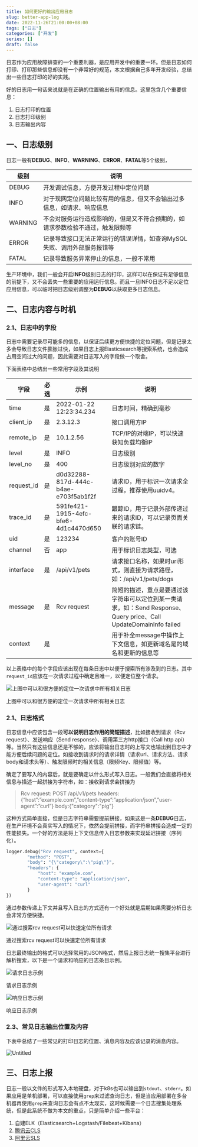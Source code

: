 ```yaml
---
title: 如何更好的输出应用日志
slug: better-app-log
date: 2022-11-26T21:00:00+08:00
tags: ["日志"]
categories: ["开发"]
series: []
draft: false
---
```


日志作为应用故障排查的一个重要利器，是应用开发中的重要一环。但是日志如何打印、打印那些信息却没有一个非常好的规范，本文根据自己多年开发经验，总结出一些日志打印的好的实践。

好的日志用一句话来说就是在正确的位置输出有用的信息。这里包含几个重要信息：

1. 日志打印的位置
2. 日志打印级别
3. 日志输出内容

## 一、日志级别

日志一般有**DEBUG**、**INFO**、**WARNING**、**ERROR**、**FATAL**等5个级别，

| 级别 | 说明 |
| --- | --- |
| DEBUG | 开发调试信息，方便开发过程中定位问题 |
| INFO | 对于现网定位问题比较有用的信息，但又不会输出过多信息，如请求、响应信息 |
| WARNING | 不会对服务运行造成影响的，但是又不符合预期的，如请求参数检验不通过，触发限频等 |
| ERROR | 记录导致接口无法正常运行的错误详情，如查询MySQL失败、调用外部服务报错等 |
| FATAL | 记录导致服务异常停止的信息，一般不常用 |

生产环境中，我们一般会开启**INFO**级别日志的打印，这样可以在保证有足够信息的前提下，又不会丢失一些重要的应用运行信息。而且一旦INFO日志不足以定位应用信息，可以临时把日志级别调整为**DEBUG**以获取更多日志信息。

## 二、日志内容与时机

### 2.1、日志中的字段

日志中需要记录尽可能多的信息，以保证后续更方便快捷的定位问题，但是记录太多会导致日志文件膨胀过快，如果日志上报Elasticsearch等搜索系统，也会造成占用空间过大的问题，因此需要对日志写入的字段做一个取舍。

下面表格中总结出一些常用字段及其说明

| 字段 | 必选 | 示例 | 说明 |
| --- | --- | --- | --- |
| time | 是 | 2022-01-22 12:23:34.234 | 日志时间，精确到毫秒 |
| client_ip | 是 | 2.3.12.3 | 接口调用方IP |
| remote_ip | 是 | 10.1.2.56 | TCP/IP的对端IP，可以快速获知负载均衡IP |
| level | 是 | INFO | 日志级别 |
| level_no | 是 | 400 | 日志级别对应的数字 |
| request_id | 是 | d0d32288-817d-444c-b4ae-e703f5ab1f2f | 请求ID，用于标识一次请求全过程，推荐使用uuidv4。 |
| trace_id | 是 | 591fe421-1915-4efc-bfe6-4d1c4470d650 | 跟踪ID，用于记录外部传递过来的请求ID，可以记录页面关联的请求链。 |
| uid | 是 | 123234 | 客户的账号ID |
| channel | 否 | app | 用于标识日志类型，可选 |
| interface | 是 | /api/v1/pets | 请求接口名称，如果时uri形式，则直接为请求路径，如：/api/v1/pets/dogs |
| message | 是 | Rcv request | 简短的描述，重点是要通过该字符串可以定位到某一类请求，如：Send Response、Query price、Call UpdateDomainInfo failed |
| context | 是 |  | 用于补全message中操作上下文信息，如更新域名是的域名和更新的信息等 |

以上表格中的每个字段应该出现在每条日志中以便于搜索所有涉及到的日志。其中`request_id`应该在一次请求过程中确定且唯一，以便定位整个请求。

![上图中可以和很方便的定位一次请求中所有相关日志](better-app-log/Untitled.png)

上图中可以和很方便的定位一次请求中所有相关日志

### 2.1、日志格式

日志信息中应该包含一段**可以说明日志作用的简短描述**，比如接收到请求（Rcv request）、发送响应（Send response）、调用第三方http接口（Call http api）等。当然只有这些信息还是不够的，应该将输出日志时的上写文也输出到日志中才能方便后续问题的定位。如接收到请求时的请求详情（请求url、请求方法、请求body和请求头等）、触发限频时的相关信息（限频Key、限频值）等。

确定了要写入的内容后，就是要确定以什么形式写入日志。一般我们会直接将相关信息与描述一起拼接为字符串，如：接收到请求会拼接为

> Rcv request: POST /api/v1/pets headers: {“host”:”example.com”,”content-type”:”application/json”,”user-agent”:”curl”} body:{"category":"pig"}
>

这种方式简单直接，但是日志字符串需要提前拼接，如果这是一条**DEBUG**日志，在生产环境不会真实写入的情况下，依然会提前拼接，而字符串拼接会造成一定的性能损失。一个好的方法是将上下文信息传入日志参数来实现延迟拼接（序列化）。

```python
logger.debug("Rcv request", context={
		"method": "POST",
		"body": "{\"category\":\"pig\"}",
		"headers": {
		    "host": "example.com",
		    "content-type": "application/json",
		    "user-agent": "curl"
		}
})
```

通过参数传递上下文并且写入日志的方式还有一个好处就是后期如果需要分析日志会非常方便快捷。

![通过搜索rcv request可以快速定位所有请求](better-app-log/Untitled%201.png)

通过搜索rcv request可以快速定位所有请求

日志最终输出的格式可以选择常用的JSON格式，然后上报日志统一搜集平台进行解析搜索，以下是一个请求和响应的日志条目示例。

![请求日志示例](better-app-log/Untitled%202.png)

请求日志示例

![响应日志示例](better-app-log/Untitled%203.png)

响应日志示例

### 2.3、常见日志输出位置及内容

下表中总结了一些常见的打印日志的位置、消息内容及应该记录的消息内容。

![Untitled](better-app-log/Untitled%204.png)

## 三、日志上报

日志一般以文件的形式写入本地硬盘，对于k8s也可以输出到`stdout`、`stderr`。如果应用是单机部署，可以直接使用`grep`来过滤查询日志，但是当应用部署在多台机器再使用`grep`来查询日志会有点不太现实，这时候需要一个日志搜集处理系统，但是此系统不做为本文的重点，只是简单介绍一些平台：

1. 自建ELK（Elasticsearch+Logstash/Filebeat+Kibana）
2. [腾讯云CLS](https://cloud.tencent.com/product/cls)
3. [阿里云SLS](https://www.aliyun.com/product/sls)
